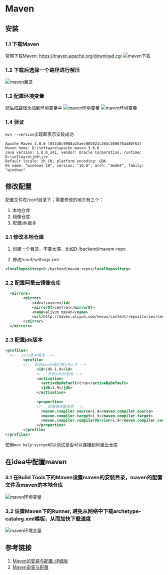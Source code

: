 # Maven


## 安装

### 1.1 下载Maven

官网下载Maven: https://maven.apache.org/download.cgi
![maven下载](../assets/maven/maven01.png)    



### 1.2 下载后选择一个路径进行解压

![maven目录](../assets/maven/maven02.png)

### 1.3 配置环境变量
然后把路径添加到环境变量中
![maven环境变量](../assets/maven/maven03.png)
![maven环境变量](../assets/maven/maven04.png)

### 1.4 验证
`mvn --version`出现即表示安装成功  
```
Apache Maven 3.8.6 (84538c9988a25aec085021c365c560670ad80f63)
Maven home: D:\software\apache-maven-3.8.6
Java version: 1.8.0_241, vendor: Oracle Corporation, runtime: D:\software\jdk\jre
Default locale: zh_CN, platform encoding: GBK
OS name: "windows 10", version: "10.0", arch: "amd64", family: "windows"
```
## 修改配置
配置文件在/conf目录下；需要修改的地方有三个：
1. 本地仓库
2. 镜像仓库
3. 配置jdk版本

### 2.1 修改本地仓库
1. 创建一个目录，不要太深，比如D:/backend/mavem-repo

2. 修改/conf/settings.xml

```xml
<localRepository>D:/backend/mavem-repo</localRepository>
```

### 2.2 配置阿里云镜像仓库
```xml
  <mirrors>
		<mirror>
            <id>alimaven</id>
            <mirrorOf>central</mirrorOf>
            <name>aliyun maven</name>
            <url>http://maven.aliyun.com/nexus/content/repositories/central/</url>
        </mirror>
  </mirrors>

```

### 2.3 配置jdk版本

```xml
<profiles>
  <!-- java版本编译 --> 
		<profile>
		<!-- 告诉maven我们用jdk1.9 --> 
			  <id>jdk-1.9</id>
			  <!-- 开启jdk的使用 --> 
			  <activation>
				<activeByDefault>true</activeByDefault>
				<jdk>1.9</jdk>
			  </activation>
			
			  <properties>
			  <!-- 配置编译器信息 -->
				<maven.compiler.source>1.9</maven.compiler.source>
				<maven.compiler.target>1.9</maven.compiler.target>
				<maven.compiler.compilerVersion>1.9</maven.compiler.compilerVersion>
			  </properties>
		</profile>
</profiles>
```

使用`mvn help:system`可以测试是否可以连接到阿里云仓库

## 在idea中配置maven

### 3.1 在Build Tools下的Maven设置maven的安装目录，maven的配置文件及maven的本地仓库
![maven环境变量](../assets/maven/maven05.png)

### 3.2 设置Maven下的Runner, 避免从网络中下载archetype-catalog.xml模板，从而加快下载速度
![maven环境变量](../assets/maven/maven06.png)


## 参考链接

1. [Maven的安装与配置-详细版](https://blog.csdn.net/weixin_38568503/article/details/121045947)
2. [Maven安装与配置](https://blog.csdn.net/qq_38190185/article/details/115921070)